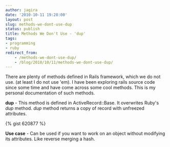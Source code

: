 ```yaml
---
author: jagira
date: '2010-10-11 19:28:00'
layout: post
slug: methods-we-dont-use-dup
status: publish
title: Methods We Don't Use - 'dup'
tags:
- programming
- ruby
redirect_from:
    - /methods-we-dont-use-dup/
    - /blog/2010/10/11/methods-we-dont-use-dup/
---
```


There are plenty of methods defined in Rails framework, which we do
not use. (at least I do not use 'em). I have been exploring rails
source code since some time and have come across some cool methods.
This is my personal documentation of such methods.

**dup** - This method is defined in ActiveRecord::Base. It
overwrites Ruby's *dup* method. *dup* method returns a copy of
record with unfreezed attributes.

{% gist 620877 %}

**Use case** - Can be used if you want to work on an object without
modifying its attributes. Like reverse merging a hash.



